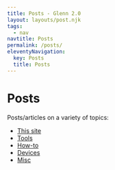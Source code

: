 ```yaml
---
title: Posts - Glenn 2.0
layout: layouts/post.njk
tags:
  - nav
navtitle: Posts
permalink: /posts/
eleventyNavigation:
  key: Posts
  title: Posts
---
```

<h1>Posts</h1>
Posts/articles on a variety of topics:

- [This site](/this-site/)
- [Tools](/tools/)
- [How-to](/howto/)
- [Devices](/devices/)
- [Misc](/misc/)